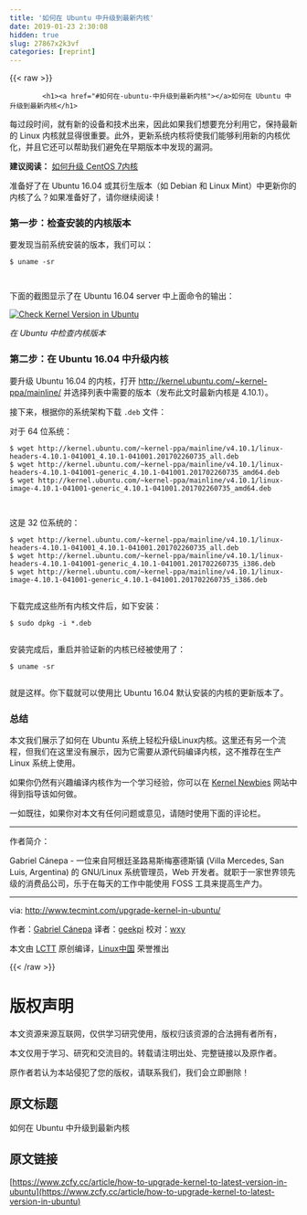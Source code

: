 ```yaml
---
title: '如何在 Ubuntu 中升级到最新内核' 
date: 2019-01-23 2:30:08
hidden: true
slug: 27867x2k3vf
categories: [reprint]
---
```


{{< raw >}}

            <h1><a href="#如何在-ubuntu-中升级到最新内核"></a>如何在 Ubuntu 中升级到最新内核</h1>
<p>每过段时间，就有新的设备和技术出来，因此如果我们想要充分利用它，保持最新的 Linux 内核就显得很重要。此外，更新系统内核将使我们能够利用新的内核优化，并且它还可以帮助我们避免在早期版本中发现的漏洞。</p>
<p><strong>建议阅读：</strong> <a href="http://www.tecmint.com/install-upgrade-kernel-version-in-centos-7/">如何升级 CentOS 7内核</a></p>
<p>准备好了在 Ubuntu 16.04 或其衍生版本（如 Debian 和 Linux Mint）中更新你的内核了么？如果准备好了，请你继续阅读！</p>
<h3><a href="#第一步检查安装的内核版本"></a>第一步：检查安装的内核版本</h3>
<p>要发现当前系统安装的版本，我们可以：</p>
<pre><code class="hljs shell"><span class="hljs-meta">$</span><span class="bash"> uname -sr</span>

</code></pre><p>下面的截图显示了在 Ubuntu 16.04 server 中上面命令的输出：</p>
<p><a href="http://www.tecmint.com/wp-content/uploads/2017/03/Check-Kernel-Version-in-Ubuntu.png"><img src="https://p0.ssl.qhimg.com/t01cc30297b48f5afc3.png" alt="Check Kernel Version in Ubuntu"></a></p>
<p><em>在 Ubuntu 中检查内核版本</em></p>
<h3><a href="#第二步在-ubuntu-1604-中升级内核"></a>第二步：在 Ubuntu 16.04 中升级内核</h3>
<p>要升级 Ubuntu 16.04 的内核，打开 <a href="http://kernel.ubuntu.com/%7Ekernel-ppa/mainline/">http://kernel.ubuntu.com/~kernel-ppa/mainline/</a> 并选择列表中需要的版本（发布此文时最新内核是 4.10.1）。</p>
<p>接下来，根据你的系统架构下载 <code>.deb</code> 文件：</p>
<p>对于 64 位系统：</p>
<pre><code class="hljs x86asm">$ wget http://kernel.ubuntu.com/~kernel-ppa/mainline/v4<span class="hljs-meta">.10</span><span class="hljs-meta">.1</span>/linux-headers-<span class="hljs-number">4.10</span><span class="hljs-meta">.1</span>-<span class="hljs-number">041001_4.10</span><span class="hljs-meta">.1</span>-<span class="hljs-number">041001.</span>201702260735_all.deb
$ wget http://kernel.ubuntu.com/~kernel-ppa/mainline/v4<span class="hljs-meta">.10</span><span class="hljs-meta">.1</span>/linux-headers-<span class="hljs-number">4.10</span><span class="hljs-meta">.1</span>-<span class="hljs-number">041001</span>-generic_4<span class="hljs-meta">.10</span><span class="hljs-meta">.1</span>-<span class="hljs-number">041001.</span>201702260735_amd64.deb
$ wget http://kernel.ubuntu.com/~kernel-ppa/mainline/v4<span class="hljs-meta">.10</span><span class="hljs-meta">.1</span>/linux-image-<span class="hljs-number">4.10</span><span class="hljs-meta">.1</span>-<span class="hljs-number">041001</span>-generic_4<span class="hljs-meta">.10</span><span class="hljs-meta">.1</span>-<span class="hljs-number">041001.</span>201702260735_amd64.deb


</code></pre><p>这是 32 位系统的：</p>
<pre><code class="hljs x86asm">$ wget http://kernel.ubuntu.com/~kernel-ppa/mainline/v4<span class="hljs-meta">.10</span><span class="hljs-meta">.1</span>/linux-headers-<span class="hljs-number">4.10</span><span class="hljs-meta">.1</span>-<span class="hljs-number">041001_4.10</span><span class="hljs-meta">.1</span>-<span class="hljs-number">041001.</span>201702260735_all.deb
$ wget http://kernel.ubuntu.com/~kernel-ppa/mainline/v4<span class="hljs-meta">.10</span><span class="hljs-meta">.1</span>/linux-headers-<span class="hljs-number">4.10</span><span class="hljs-meta">.1</span>-<span class="hljs-number">041001</span>-generic_4<span class="hljs-meta">.10</span><span class="hljs-meta">.1</span>-<span class="hljs-number">041001.</span>201702260735_i386.deb
$ wget http://kernel.ubuntu.com/~kernel-ppa/mainline/v4<span class="hljs-meta">.10</span><span class="hljs-meta">.1</span>/linux-image-<span class="hljs-number">4.10</span><span class="hljs-meta">.1</span>-<span class="hljs-number">041001</span>-generic_4<span class="hljs-meta">.10</span><span class="hljs-meta">.1</span>-<span class="hljs-number">041001.</span>201702260735_i386.deb

</code></pre><p>下载完成这些所有内核文件后，如下安装：</p>
<pre><code class="hljs stylus">$ sudo dpkg -<span class="hljs-selector-tag">i</span> *<span class="hljs-selector-class">.deb</span>

</code></pre><p>安装完成后，重启并验证新的内核已经被使用了：</p>
<pre><code class="hljs shell"><span class="hljs-meta">$</span><span class="bash"> uname -sr</span>

</code></pre><p>就是这样。你下载就可以使用比 Ubuntu 16.04 默认安装的内核的更新版本了。</p>
<h3><a href="#总结"></a>总结</h3>
<p>本文我们展示了如何在 Ubuntu 系统上轻松升级Linux内核。这里还有另一个流程，但我们在这里没有展示，因为它需要从源代码编译内核，这不推荐在生产 Linux 系统上使用。</p>
<p>如果你仍然有兴趣编译内核作为一个学习经验，你可以在 <a href="https://kernelnewbies.org/KernelBuild">Kernel Newbies</a> 网站中得到指导该如何做。</p>
<p>一如既往，如果你对本文有任何问题或意见，请随时使用下面的评论栏。</p>
<hr>
<p>作者简介：</p>
<p>Gabriel Cánepa - 一位来自阿根廷圣路易斯梅塞德斯镇 (Villa Mercedes, San Luis, Argentina) 的 GNU/Linux 系统管理员，Web 开发者。就职于一家世界领先级的消费品公司，乐于在每天的工作中能使用 FOSS 工具来提高生产力。</p>
<hr>
<p>via: <a href="http://www.tecmint.com/upgrade-kernel-in-ubuntu/">http://www.tecmint.com/upgrade-kernel-in-ubuntu/</a></p>
<p>作者：<a href="http://www.tecmint.com/author/gacanepa/">Gabriel Cánepa</a> 译者：<a href="https://github.com/geekpi">geekpi</a> 校对：<a href="https://github.com/wxy">wxy</a></p>
<p>本文由 <a href="https://github.com/LCTT/TranslateProject">LCTT</a> 原创编译，<a href="https://linux.cn/">Linux中国</a> 荣誉推出</p>

          
{{< /raw >}}

# 版权声明
本文资源来源互联网，仅供学习研究使用，版权归该资源的合法拥有者所有，

本文仅用于学习、研究和交流目的。转载请注明出处、完整链接以及原作者。

原作者若认为本站侵犯了您的版权，请联系我们，我们会立即删除！

## 原文标题
如何在 Ubuntu 中升级到最新内核

## 原文链接
[https://www.zcfy.cc/article/how-to-upgrade-kernel-to-latest-version-in-ubuntu](https://www.zcfy.cc/article/how-to-upgrade-kernel-to-latest-version-in-ubuntu)

